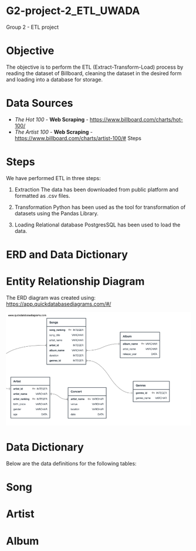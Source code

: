 # G2-project-2_ETL_UWADA
Group 2 - ETL project

# Objective
The objective is to perform the ETL (Extract-Transform-Load) process by reading the dataset of Billboard, cleaning the dataset in the desired form and loading into a database for storage.

# Data Sources
- *The Hot 100* - **Web Scraping** - https://www.billboard.com/charts/hot-100/
- *The Artist 100* - **Web Scraping** - https://www.billboard.com/charts/artist-100/# Steps

# Steps
We have performed ETL in three steps:

1. Extraction
The data has been downloaded from public platform and formatted as .csv files.

2. Transformation
Python has been used as the tool for transformation of datasets using the Pandas Library.

3. Loading
Relational database PostgresSQL has been used to load the data.

# ERD and Data Dictionary
# Entity Relationship Diagram

The ERD diagram was created using: https://app.quickdatabasediagrams.com/#/

![test](https://github.com/P219-C/G2-project-2_ETL_UWADA/blob/Oksana/ERD/QuickDBD-export.png)

# Data Dictionary
Below are the data definitions for the following tables:

# Song

# Artist

# Album


